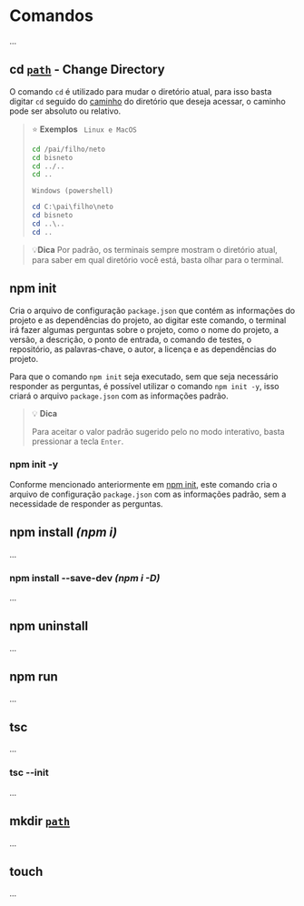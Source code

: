 # Comandos

...

## cd [`path`](glossario.md#file-path) - Change Directory <a id=cd />

O comando `cd` é utilizado para mudar o diretório atual, para isso basta digitar `cd` seguido do [caminho](glossario.md#file-path) do diretório que deseja acessar, o caminho pode ser absoluto ou relativo.

> ⭐ **Exemplos**
>` Linux e MacOS`
> ```bash
> cd /pai/filho/neto
> cd bisneto
> cd ../..
> cd ..
> ``` 
> `Windows (powershell)`
> ```powershell
> cd C:\pai\filho\neto
> cd bisneto
> cd ..\..
> cd ..
> ```

> 💡**Dica**
> Por padrão, os terminais sempre mostram o diretório atual, para saber em qual diretório você está, basta olhar para o terminal.


## npm init <a id=npm-init />

Cria o arquivo de configuração `package.json` que contém as informações do projeto e as dependências do projeto, ao digitar este comando, o terminal irá fazer algumas perguntas sobre o projeto, como o nome do projeto, a versão, a descrição, o ponto de entrada, o comando de testes, o repositório, as palavras-chave, o autor, a licença e as dependências do projeto.

Para que o comando `npm init` seja executado, sem que seja necessário responder as perguntas, é possível utilizar o comando `npm init -y`, isso criará o arquivo `package.json` com as informações padrão.

> 💡 **Dica**
> 
> Para aceitar o valor padrão sugerido pelo no modo interativo, basta pressionar a tecla `Enter`.

### npm init -y <a id=npm-init-y />

Conforme mencionado anteriormente em [npm init](#npm-init), este comando cria o arquivo de configuração `package.json` com as informações padrão, sem a necessidade de responder as perguntas.

## npm install _(npm i)_ <a id=npm-install />

...

### npm install --save-dev _(npm i -D)_ <a id=npm-install-d />

...

## npm uninstall <a id=npm-uninstall />

...


## npm run <a id=npm-run />

...

## tsc <a id=tsc />

...

### tsc --init <a id=tsc-init />

...

## mkdir [`path`](glossario.md#file-path) <a id=mkdir />

...

## touch <a id=touch />

...